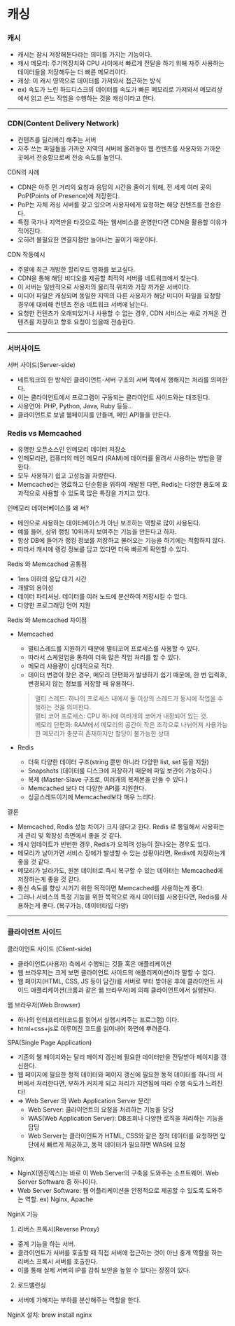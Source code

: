 캐싱
===
### 캐시
- 캐시는 잠시 저장해둔다라는 의미를 가지는 기능이다. 
- 캐시 메모리: 주기억장치와 CPU 사이에서 빠르게 전달을 하기 위해 자주 사용하는 데이터들을 저장해두는 더 빠른 메모리이다.
- 캐싱: 이 캐시 영역으로 데이터를 가져와서 접근하는 방식
- ex) 속도가 느린 하드디스크의 데이터를 속도가 빠른 메모리로 가져와서 메모리상에서 읽고 쓴느 작업을 수행하는 것을 캐싱이라고 한다.
***
### CDN(Content Delivery Network)
- 컨텐츠를 딜리버리 해주는 서버 
- 자주 쓰는 파일들을 가까운 지역의 서버에 올려놓아 웹 컨텐츠를 사용자와 가까운 곳에서 전송함으로써 전송 속도를 높인다. 

CDN의 사례
- CDN은 아주 먼 거리의 요청과 응답의 시간을 줄이기 위해, 전 세계 여러 곳의 PoP(Points of Presence)에 저장한다. 
- PoP는 자체 캐싱 서버를 갖고 있으며 사용자에게 요청하는 해당 컨텐츠를 전송한다. 
- 특정 국가나 지역만을 타깃으로 하는 웹서비스를 운영한다면 CDN을 활용할 이유가 적어진다. 
- 오히려 불필요한 연결지점만 늘어나는 꼴이기 때문이다. 

CDN 작동예시
- 주말에 최근 개방한 할리우드 영화를 보고싶다. 
- CDN을 통해 해당 비디오를 제공할 최적의 서버를 네트워크에서 찾는다. 
- 이 서버는 일반적으로 사용자의 물리적 위치와 가장 까가운 서버이다. 
- 미디어 파일은 캐싱되며 동일한 지역의 다른 사용자가 해당 미디어 파일을 요청할 경우에 대비해 컨텐츠 전송 네트워크 서버에 남는다. 
- 요청한 컨텐츠가 오래되었거나 사용할 수 없는 경우, CDN 서비스는 새로 가져온 컨텐츠를 저장하고 향후 요청이 있을때 전송한다. 
***
### 서버사이드 
서버 사이드(Server-side)
- 네트워크의 한 방식인 클라이언트-서버 구조의 서버 쪽에서 행해지는 처리를 의미한다. 
- 이는 클라이언트에서 프로그램이 구동되는 클라이언트 사이드와는 대조된다. 
- 사용언어: PHP, Python, Java, Ruby 등등..
- 클라이언트로 보낼 웹페이지를 만들며, 메인 API들을 만든다. 

### Redis vs Memcached
- 유명한 오픈소스인 인메모리 데이터 저장소 
- 인메모리란, 컴퓨터의 메인 메모리 (RAM)에 데이터를 올려서 사용하는 방법을 말한다. 
- 모두 사용하기 쉽고 고성능을 자랑한다. 
- Memcached는 명료하고 단순함을 위하여 개발된 다면, Redis는 다양한 용도에 효과적으로 사용할 수 있도록 많은 특징을 가지고 있다. 

인메모리 데이터베이스를 왜 써? 
- 메인으로 사용하는 데이터베이스가 아닌 보조하는 역할로 많이 사용된다. 
- 예를 들어, 상위 랭킹 10위까지 보여주는 기능을 만든다고 하자.
- 항상 DB에 들어가 랭킹 정보를 저장하고 불러오는 기능을 하기에는 적합하지 않다.
- 따라서 캐시에 랭킹 정보를 담고 있다면 더욱 빠르게 확인할 수 있다. 

Redis 와 Memcached 공통점 
- 1ms 이하의 응답 대기 시간 
- 개발의 용이성
- 데이터 파티셔닝. 데이터를 여러 노드에 분산하여 저장시킬 수 있다. 
- 다양한 프로그래밍 언어 지원

Redis 와 Memcached 차이점
- Memcached 
  - 멀티스레드를 지원하기 때문에 멀티코어 프로세스를 사용할 수 있다.
  - 따라서 스케일업을 통하여 더욱 많은 작업 처리를 할 수 있다. 
  - 메모리 사용량이 상대적으로 적다. 
  - 데이터 변경이 잦은 경우, 메모리 단편화가 발생하기 쉽기 때문에, 한 번 입력후, 변경되지 않는 정보를 저장할 때 유용하다.   
  > 멀티 스레드: 하나의 프로세스 내에서 둘 이상의 스레드가 동시에 작업을 수행하는 것을 의미한다.   
  > 멀티 코어 프로세스: CPU 하나에 여러개의 코어가 내장되어 있는 것.   
  > 메모리 단편화: RAM에서 메모리의 공간이 작은 조각으로 나뉘어져 사용가능한 메모리가 충분히 존재하지만 할당이 불가능한 상태    

- Redis
  - 더욱 다양한 데이터 구조(string 뿐만 아니라 다양한 list, set 등을 지원)
  - Snapshots (데이터를 디스크에 저장하기 때문에 파일 보관이 가능하다.)
  - 복제 (Master-Slave 구조로, 여러개의 복제본을 만들 수 있다.)
  - Memcached 보다 더 다양한 API를 지원한다. 
  - 싱글스레드이기에 Memcached보다 매우 느리다. 

결론
- Memcached, Redis 성능 차이가 크지 않다고 한다. Redis 로 통일해서 사용하는게 관리 및 확장성 측면에서 좋을 것 같다.
- 캐시 업데이트가 빈번한 경우, Redis가 오히려 성능이 잘나오는 경우도 있다.
- 메모리가 날아가면 서비스 장애가 발생할 수 있는 상황이라면, Redis에 저장하는게 좋을 것 같다.
- 메모리가 날라가도, 원본 데이터로 즉시 복구할 수 있는 데이터는 Memcached에 저장하는게 좋을 것 같다.
- 통신 속도를 향상 시키기 위한 목적이면 Memcached를 사용하는게 좋다.
- 그러나 서비스의 특정 기능을 위한 목적으로 캐시 데이터를 사용한다면, Redis를 사용하는게 좋다. (복구가능, 데이터타입 다양)

***
### 클라이언트 사이드
클라이언트 사이드 (Client-side)
- 클라이언트(사용자) 측에서 수행되는 것들 혹은 애플리케이션
- 웹 브라우저는 크게 보면 클라이언트 사이드의 애플리케이션이라 말할 수 있다. 
- 웹 페이지(HTML, CSS, JS 등이 담긴)를 서버로 부터 받아온 후에 클라이언트 사이드 애플리케이션(크롬과 같은 웹 브라우저)에 의해 클라이언트에서 실행된다.

웹 브라우저(Web Browser)
- 하나의 인터프리터(코드를 읽어서 실행시켜주는 프로그램) 이다. 
- html+css+js로 이루어진 코드를 읽어내어 화면에 뿌려준다. 

SPA(Single Page Application)
- 기존의 웹 페이지와는 달리 페이지 갱신에 필요한 데이터만을 전달받아 페이지를 갱신한다. 
- 웹 페이지에 필요한 정적 데이터와 페이지 갱신에 필요한 동적 데이터를 하나의 서버에서 처리한다면, 부하가 커지게 되고 처리가 지연됨에 따라 수행 속도가 느려진다! 
- => Web Server 와 Web Application Server 분리! 
    - Web Server: 클라이언트의 요청을 처리하는 기능을 담당
    - WAS(Web Application Server): DB조회나 다양한 로직을 처리하는 기능을 담당
    - Web Server는 클라이언트가 HTML, CSS와 같은 정적 데이터를 요청하면 앞단에서 빠르게 제공하고, 동적 데이터가 필요하면 WAS에 요청

Nginx
- NginX(엔진엑스)는 바로 이 Web Server의 구축을 도와주는 소프트웨어. Web Server Software 중 하나이다. 
- Web Server Software: 웹 어플리케이션을 안정적으로 제공할 수 있도록 도와주는 역할. ex) Nginx, Apache

NginX 기능
1. 리버스 프록시(Reverse Proxy)
- 중계 기능을 하는 서버. 
- 클라이언트가 서버를 호출할 때 직접 서버에 접근하는 것이 아닌 중계 역할을 하는 리버스 프록시 서버를 호출한다. 
- 이를 통해 실제 서버의 IP를 감춰 보안을 높일 수 있다는 장점이 있다. 

2. 로드밸런싱
- 서버에 가해지는 부하를 분산해주는 역할을 한다. 

NginX 설치: brew install nginx
